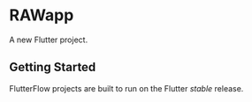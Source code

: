 # RAWapp

A new Flutter project.

## Getting Started

FlutterFlow projects are built to run on the Flutter _stable_ release.
